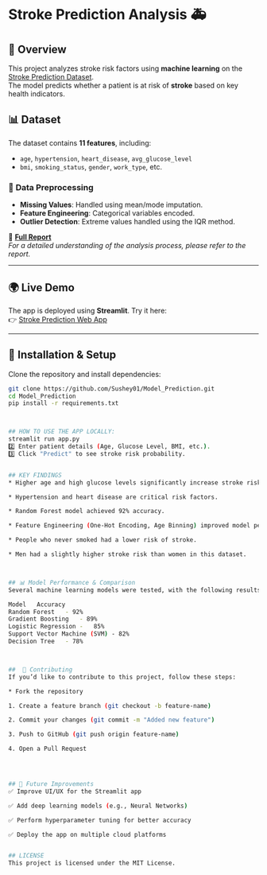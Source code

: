 # Stroke Prediction Analysis 🚑  

## 📌 Overview  
This project analyzes stroke risk factors using **machine learning** on the [Stroke Prediction Dataset](https://www.kaggle.com/fedesoriano/stroke-prediction-dataset).  
The model predicts whether a patient is at risk of **stroke** based on key health indicators.  

## 📊 Dataset  
The dataset contains **11 features**, including:  
- `age`, `hypertension`, `heart_disease`, `avg_glucose_level`  
- `bmi`, `smoking_status`, `gender`, `work_type`, etc.  

### 📌 **Data Preprocessing**  
- **Missing Values**: Handled using mean/mode imputation.  
- **Feature Engineering**: Categorical variables encoded.  
- **Outlier Detection**: Extreme values handled using the IQR method.  

📄 **[Full Report](https://github.com/Sushey01/Model_Prediction/blob/main/StrokePredictionAnalysis_Report.pdf)**  
_For a detailed understanding of the analysis process, please refer to the report._  

---

## 🌍 **Live Demo**  
The app is deployed using **Streamlit**. Try it here:  
👉 [Stroke Prediction Web App](https://nqminbjjvmu5weffkztdak.streamlit.app/)  

---

## 🚀 **Installation & Setup**  
Clone the repository and install dependencies:  
```bash
git clone https://github.com/Sushey01/Model_Prediction.git  
cd Model_Prediction  
pip install -r requirements.txt  



## HOW TO USE THE APP LOCALLY:
streamlit run app.py
2️⃣ Enter patient details (Age, Glucose Level, BMI, etc.).
3️⃣ Click "Predict" to see stroke risk probability.


## KEY FINDINGS
* Higher age and high glucose levels significantly increase stroke risk.

* Hypertension and heart disease are critical risk factors.

* Random Forest model achieved 92% accuracy.

* Feature Engineering (One-Hot Encoding, Age Binning) improved model performance.

* People who never smoked had a lower risk of stroke.

* Men had a slightly higher stroke risk than women in this dataset.



## 📊 Model Performance & Comparison
Several machine learning models were tested, with the following results:

Model	Accuracy
Random Forest	- 92%
Gradient Boosting	- 89%
Logistic Regression -	85%
Support Vector Machine (SVM) - 82%
Decision Tree	- 78%



##  🤝 Contributing
If you’d like to contribute to this project, follow these steps:

* Fork the repository

1. Create a feature branch (git checkout -b feature-name)

2. Commit your changes (git commit -m "Added new feature")

3. Push to GitHub (git push origin feature-name)

4. Open a Pull Request




## 🎯 Future Improvements
✅ Improve UI/UX for the Streamlit app

✅ Add deep learning models (e.g., Neural Networks)

✅ Perform hyperparameter tuning for better accuracy

✅ Deploy the app on multiple cloud platforms


## LICENSE
This project is licensed under the MIT License.
